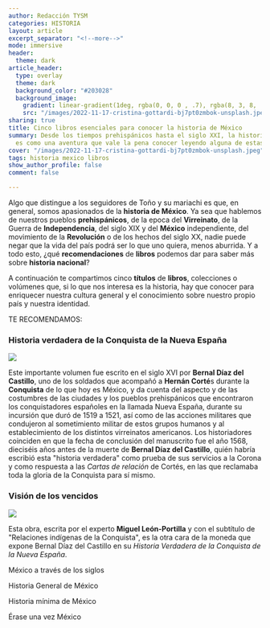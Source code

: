 ```yaml
---
author: Redacción TYSM
categories: HISTORIA
layout: article
excerpt_separator: "<!--more-->"
mode: immersive
header:
  theme: dark
article_header:
  type: overlay
  theme: dark
  background_color: "#203028"
  background_image:
    gradient: linear-gradient(1deg, rgba(0, 0, 0 , .7), rgba(8, 3, 8, .9))
    src: "/images/2022-11-17-cristina-gottardi-bj7pt0zmbok-unsplash.jpeg"
sharing: true
title: Cinco libros esenciales para conocer la historia de México
summary: Desde los tiempos prehispánicos hasta el siglo XXI, la historia de México
  es como una aventura que vale la pena conocer leyendo alguna de estas recomendaciones…
cover: "/images/2022-11-17-cristina-gottardi-bj7pt0zmbok-unsplash.jpeg"
tags: historia mexico libros
show_author_profile: false
comment: false

---
```

Algo que distingue a los seguidores de Toño y su mariachi es que, en general, somos apasionados de la **historia de México**. Ya sea que hablemos de nuestros pueblos **prehispánicos**, de la epoca del **Virreinato**, de la Guerra de **Independencia**, del siglo XIX y del **México** independiente, del movimiento de la **Revolución** o de los hechos del siglo XX, nadie puede negar que la vida del país podrá ser lo que uno quiera, menos aburrida. Y a todo esto, ¿qué **recomendaciones** de **libros** podemos dar para saber más sobre **historia nacional**?

A continuación te compartimos cinco **títulos** de **libros**, colecciones o volúmenes que, si lo que nos interesa es la historia, hay que conocer para enriquecer nuestra cultura general y el conocimiento sobre nuestro propio país y nuestra identidad.

TE RECOMENDAMOS:

### Historia verdadera de la Conquista de la Nueva España

![](https://upload.wikimedia.org/wikipedia/commons/thumb/2/2b/Historia_verdadera_conquista_Nueva_Espa%C3%B1a_portada.jpg/712px-Historia_verdadera_conquista_Nueva_Espa%C3%B1a_portada.jpg)

Este importante volumen fue escrito en el siglo XVI por **Bernal Díaz del Castillo**, uno de los soldados que acompañó a **Hernán Corté**s durante la **Conquista** de lo que hoy es México, y da cuenta del aspecto y de las costumbres de las ciudades y los pueblos prehispánicos que encontraron los conquistadores españoles en la llamada Nueva España, durante su incursión que duró de 1519 a 1521, así como de las acciones militares que condujeron al sometimiento militar de estos grupos humanos y al establecimiento de los distintos virreinatos americanos. Los historiadores coinciden en que la fecha de conclusión del manuscrito fue el año 1568, dieciséis años antes de la muerte de **Bernal Díaz del Castillo**, quién habría escribió esta "historia verdadera" como prueba de sus servicios a la Corona y como respuesta a las _Cartas de relación_ de Cortés, en las que reclamaba toda la gloria de la Conquista para sí mismo.

### Visión de los vencidos

![](https://upload.wikimedia.org/wikipedia/commons/thumb/b/b2/Visi%C3%B3n_de_los_vencidos_1ra_ed.png/750px-Visi%C3%B3n_de_los_vencidos_1ra_ed.png)

Esta obra, escrita por el experto **Miguel León-Portilla** y con el subtítulo de "Relaciones indígenas de la Conquista", es la otra cara de la moneda que expone Bernal Díaz del Castillo en su _Historia Verdadera de la Conquista de la Nueva España_. 

México a través de los siglos

Historia General de México

Historia mínima de México

Érase una vez México